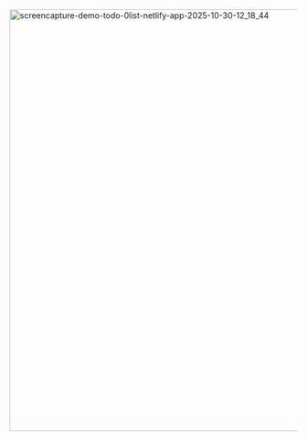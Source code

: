 <img width="1440" height="739" alt="screencapture-demo-todo-0list-netlify-app-2025-10-30-12_18_44" src="https://github.com/user-attachments/assets/506b9939-4aa2-478b-8fbe-512cca6907d6" />
